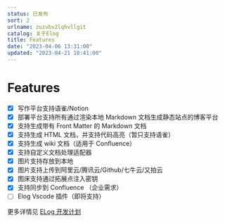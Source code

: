 ```yaml
---
status: 已发布
sort: 2
urlname: zuzvbv2lqhvllgit
catalog: 关于Elog
title: Features
date: "2023-04-06 13:31:00"
updated: "2023-04-21 18:41:00"
---
```


# Features

- [x] 写作平台支持语雀/Notion
- [x] 部署平台支持所有通过渲染本地 Markdown 文档生成静态站点的博客平台
- [x] 支持生成带有 Front Matter 的 Markdown 文档
- [x] 支持生成 HTML 文档，并支持代码高亮（暂只支持语雀）
- [x] 支持生成 wiki 文档（适用于 Confluence）
- [x] 支持自定义文档处理适配器
- [x] 图片支持存放到本地
- [x] 图片支持上传到阿里云/腾讯云/Github/七牛云/又拍云
- [x] 图床支持通过拓展点注入密钥
- [x] 支持同步到 Confluence （企业需求）
- [ ] Elog Vscode 插件（即将支持）

更多详情见 [ELog 开发计划](https://www.notion.so/1874/Elog-91dd2037c9c847e6bc90b712b124189c?pvs=4)
